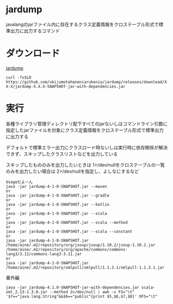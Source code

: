 # jardump
javalangのjarファイル内に存在するクラス定義情報をクロステーブル形式で標準出力に出力するコマンド

# ダウンロード

[jardump](https://github.com/ukijumotahaneniarukenia/jardump/releases)

```
curl -fsSLO https://github.com/ukijumotahaneniarukenia/jardump/releases/download/X-X-X/jardump-X.X.X-SNAPSHOT-jar-with-dependencies.jar
```

# 実行

各種ライブラリ管理ディレクトリ配下すべてのjarないしはコマンドライン引数に指定したjarファイルを対象にクラス定義情報をクロステーブル形式で標準出力に出力する

デフォルトで標準エラー出力にクラスロード時ないしは実行時に依存関係が解決できず、スキップしたクラスリストなどを出力している

スキップしたもののみを出力したいときは 1>/dev/nullをクロステーブルの一覧のみを出力したい場合は 2>/dev/nullを指定し、よしなにするなど

```
Usageだよーん
java -jar jardump-4-1-0-SNAPSHOT.jar --maven
or
java -jar jardump-4-1-0-SNAPSHOT.jar --gradle
or
java -jar jardump-4-1-0-SNAPSHOT.jar --kotlin
or
java -jar jardump-4-1-0-SNAPSHOT.jar --scala
or
java -jar jardump-4-1-0-SNAPSHOT.jar --scala --method
or
java -jar jardump-4-1-0-SNAPSHOT.jar --scala --constant
or
java -jar jardump-4-1-0-SNAPSHOT.jar /home/aine/.m2/repository/org/jsoup/jsoup/1.10.2/jsoup-1.10.2.jar /home/aine/.m2/repository/org/apache/commons/commons-lang3/3.11/commons-lang3-3.11.jar
or
java -jar jardump-4-1-0-SNAPSHOT.jar /home/aine/.m2/repository/xmlpull/xmlpull/1.1.3.1/xmlpull-1.1.3.1.jar

```


番外編

```
java -jar jardump-4.1.0-SNAPSHOT-jar-with-dependencies.jar scala-xml_2.13-1.3.0.jar --method 2>/dev/null | awk -v FS="\t" '$7=="java.lang.String"&&$6=="public"{print $5,$6,$7,$8}' OFS="\t"
```
